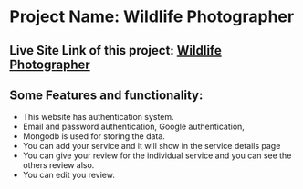# Project Name: Wildlife Photographer

## Live Site Link of this project: [Wildlife Photographer](https://wildlife-photography-5ef21.web.app/)

## Some Features and functionality:
* This website has authentication system.
* Email and password authentication, Google authentication, 
* Mongodb is used for storing the data.
* You can add your service and it will show in the service details page
* You can give your review for the individual service and you can see the others review also.
* You can edit you review.



